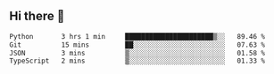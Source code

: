 ## Hi there 👋

<!--
**whirlun/whirlun** is a ✨ _special_ ✨ repository because its `README.md` (this file) appears on your GitHub profile.

Here are some ideas to get you started:

- 🔭 I’m currently working on ...
- 🌱 I’m currently learning ...
- 👯 I’m looking to collaborate on ...
- 🤔 I’m looking for help with ...
- 💬 Ask me about ...
- 📫 How to reach me: ...
- 😄 Pronouns: ...
- ⚡ Fun fact: ...
-->
<!--START_SECTION:waka-->

```txt
Python       3 hrs 1 min     ██████████████████████▒░░   89.46 %
Git          15 mins         ██░░░░░░░░░░░░░░░░░░░░░░░   07.63 %
JSON         3 mins          ▒░░░░░░░░░░░░░░░░░░░░░░░░   01.58 %
TypeScript   2 mins          ▒░░░░░░░░░░░░░░░░░░░░░░░░   01.33 %
```

<!--END_SECTION:waka-->
